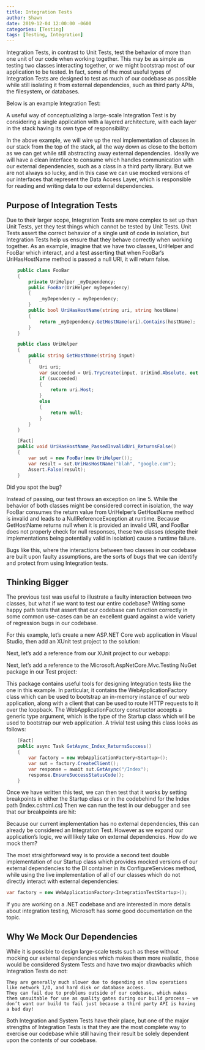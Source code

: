 ```yaml
---
title: Integration Tests
author: Shawn
date: 2019-12-04 12:00:00 -0600
categories: [Testing]
tags: [Testing, Integration]
---
```


Integration Tests, in contrast to Unit Tests, test the behavior of more than one unit of our code when working together. This may be as simple as testing two classes interacting together, or we might bootstrap most of our application to be tested. In fact, some of the most useful types of Integration Tests are designed to test as much of our codebase as possible while still isolating it from external dependencies, such as third party APIs, the filesystem, or databases.

Below is an example Integration Test:

A useful way of conceptualizing a large-scale Integration Test is by considering a single application with a layered architecture, with each layer in the stack having its own type of responsibility:

In the above example, we will wire up the real implementation of classes in our stack from the top of the stack, all the way down as close to the bottom as we can get while still abstracting away external dependencies. Ideally we will have a clean interface to consume which handles communication with our external dependencies, such as a class in a third party library. But we are not always so lucky, and in this case we can use mocked versions of our interfaces that represent the Data Access Layer, which is responsible for reading and writing data to our external dependencies.

## Purpose of Integration Tests

Due to their larger scope, Integration Tests are more complex to set up than Unit Tests, yet they test things which cannot be tested by Unit Tests. Unit Tests assert the correct behavior of a single unit of code in isolation, but Integration Tests help us ensure that they behave correctly when working together. As an example, imagine that we have two classes, UriHelper and FooBar which interact, and a test asserting that when FooBar‘s UriHasHostName method is passed a null URI, it will return false.

``` C#
    public class FooBar
    {
        private UriHelper _myDependency;
        public FooBar(UriHelper myDependency)
        {
            _myDependency = myDependency;
        }
        public bool UriHasHostName(string uri, string hostName)
        {
            return _myDependency.GetHostName(uri).Contains(hostName);
        }
    }

    public class UriHelper
    {
        public string GetHostName(string input)
        {
            Uri uri;
            var succeeded = Uri.TryCreate(input, UriKind.Absolute, out uri);
            if (succeeded)
            {
                return uri.Host;
            }
            else
            {
                return null;
            }
        }
    }

    [Fact]
    public void UriHasHostName_PassedInvalidUri_ReturnsFalse()
    {
        var sut = new FooBar(new UriHelper());
        var result = sut.UriHasHostName("blah", "google.com");
        Assert.False(result);
    }
```

Did you spot the bug?

Instead of passing, our test throws an exception on line 5. While the behavior of both classes might be considered correct in isolation, the way FooBar consumes the return value from UriHelper‘s GetHostName method is invalid and leads to a NullReferenceException at runtime. Because GetHostName returns null when it is provided an invalid URI, and FooBar does not properly check for null responses, these two classes (despite their implementations being potentially valid in isolation) cause a runtime failure.

Bugs like this, where the interactions between two classes in our codebase are built upon faulty assumptions, are the sorts of bugs that we can identify and protect from using Integration tests.

## Thinking Bigger

The previous test was useful to illustrate a faulty interaction between two classes, but what if we want to test our entire codebase? Writing some happy path tests that assert that our codebase can function correctly in some common use-cases can be an excellent guard against a wide variety of regression bugs in our codebase.

For this example, let’s create a new ASP.NET Core web application in Visual Studio, then add an XUnit test project to the solution:

Next, let’s add a reference from our XUnit project to our webapp:

Next, let’s add a reference to the Microsoft.AspNetCore.Mvc.Testing NuGet package in our Test project:

This package contains useful tools for designing Integration tests like the one in this example. In particular, it contains the WebApplicationFactory class which can be used to bootstrap an in-memory instance of our web application, along with a client that can be used to route HTTP requests to it over the loopback. The WebApplicationFactory constructor accepts a generic type argument, which is the type of the Startup class which will be used to bootstrap our web application. A trivial test using this class looks as follows:

``` C#
    [Fact]
    public async Task GetAsync_Index_ReturnsSuccess()
    {
        var factory = new WebApplicationFactory<Startup>();
        var sut = factory.CreateClient();
        var response = await sut.GetAsync("/Index");
        response.EnsureSuccessStatusCode();
    }
```

Once we have written this test, we can then test that it works by setting breakpoints in either the Startup class or in the codebehind for the Index path (Index.cshtml.cs) Then we can run the test in our debugger and see that our breakpoints are hit:

Because our current implementation has no external dependencies, this can already be considered an Integration Test. However as we expand our application’s logic, we will likely take on external dependencies. How do we mock them?

The most straightforward way is to provide a second test double implementation of our Startup class which provides mocked versions of our external dependencies to the DI container in its ConfigureServices method, while using the live implementation of all of our classes which do not directly interact with external dependencies:

``` C#
var factory = new WebApplicationFactory<IntegrationTestStartup>();
```

If you are working on a .NET codebase and are interested in more details about integration testing, Microsoft has some good documentation on the topic.

## Why We Mock Our Dependencies

While it is possible to design large-scale tests such as these without mocking our external dependencies which makes them more realistic, those would be considered System Tests and have two major drawbacks which Integration Tests do not:

    They are generally much slower due to depending on slow operations like network I/O, and hard disk or database access.
    They can fail due to problems outside of our codebase, which makes them unsuitable for use as quality gates during our build process – we don’t want our build to fail just because a third party API is having a bad day!

Both Integration and System Tests have their place, but one of the major strengths of Integration Tests is that they are the most complete way to exercise our codebase while still having their result be solely dependent upon the contents of our codebase.
